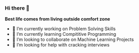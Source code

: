 ### Hi there 👋
**Best life comes from living outside comfort zone**
- 🔭 I’m currently working on Problem Solving Skills
- 🌱 I’m currently learning Compititive Programming 
- 👯 I’m looking to collaborate on Machine Learning Projects
- 🤔 I’m looking for help with cracking interviews
<!--
**ads-22/ads-22** is a ✨ _special_ ✨ repository because its `README.md` (this file) appears on your GitHub profile.

Here are some ideas to get you started:

- 🔭 I’m currently working on ...
- 🌱 I’m currently learning ...
- 👯 I’m looking to collaborate on ...
- 🤔 I’m looking for help with ...
- 💬 Ask me about ...
- 📫 How to reach me: ...
- 😄 Pronouns: ...
- ⚡ Fun fact: ...
-->
